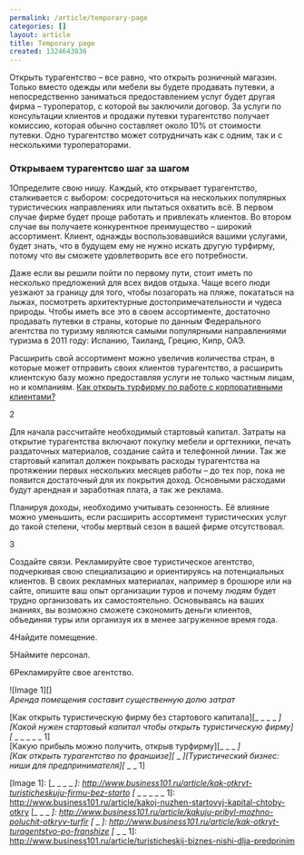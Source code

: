 ```yaml
---
permalink: /article/temporary-page
categories: []
layout: article
title: Temporary page
created: 1324643836
---
```

Открыть турагентство – все равно, что открыть розничный магазин. Только вместо одежды или мебели вы будете продавать путевки, а непосредственно заниматься предоставлением услуг будет другая фирма – туроператор, с которой вы заключили договор. За услуги по консультации клиентов и продажи путевки турагентство получает комиссию, которая обычно составляет около 10% от стоимости путевки. Одно турагентство может сотрудничать как с одним, так и с несколькими туроператорами.

### Открываем турагентсво шаг за шагом ###

1Определите свою нишу. Каждый, кто открывает турагентство, сталкивается с выбором: сосредоточиться на нескольких популярных туристических направлениях или пытаться охватить всё. В первом случае фирме будет проще работать и привлекать клиентов. Во втором случае вы получаете конкурентное преимущество – широкий ассортимент. Клиент, однажды воспользовавшийся вашими услугами, будет знать, что в будущем ему не нужно искать другую турфирму, потому что вы сможете удовлетворить все его потребности.

Даже если вы решили пойти по первому пути, стоит иметь по несколько предложений для всех видов отдыха. Чаще всего люди уезжают за границу для того, чтобы позагорать на пляже, покататься на лыжах, посмотреть архитектурные достопримечательности и чудеса природы. Чтобы иметь все это в своем ассортименте, достаточно продавать путевки в страны, которые по данным Федерального агентства по туризму являются самыми популярными направлениями туризма в 2011 году: Испанию, Таиланд, Грецию, Кипр, ОАЭ.

Расширить свой ассортимент можно увеличив количества стран, в которые может отправить своих клиентов турагентство, а расширить клиентскую базу можно предоставляя услуги не только частным лицам, но и компаниям. [Как открыть турфирму по работе с корпоративными клиентами?][_ _ _ _ _ _]

2

Для начала рассчитайте необходимый стартовый капитал. Затраты на открытие турагентства включают покупку мебели и оргтехники, печать раздаточных материалов, создание сайта и телефонной линии. Так же стартовый капитал должен покрывать расходы турагентства на протяжении первых нескольких месяцев работы – до тех пор, пока не появится достаточный для их покрытия доход. Основными расходами будут арендная и заработная плата, а так же реклама.

Планируя доходы, необходимо учитывать сезонность. Её влияние можно уменьшить, если расширить ассортимент туристических услуг до такой степени, чтобы мертвый сезон в вашей фирме отсутствовал.

3

Создайте связи. Рекламируйте свое туристическое агентство, подчеркивая свою специализацию и ориентируясь на потенциальных клиентов. В своих рекламных материалах, например в брошюре или на сайте, опишите ваш опыт организации туров и почему людям будет трудно организовать их самостоятельно. Основываясь на ваших знаниях, вы возможно сможете сэкономить деньги клиентов, объединяя туры или организуя их в менее загруженное время года.

4Найдите помещение.

5Наймите персонал.

6Рекламируйте свое агентство.

![Image 1][]  
*Аренда помещения составит существенную долю затрат*

[Как открыть туристическую фирму без стартового капитала][_ _ _ _ _]  
[Какой нужен стартовый капитал чтобы открыть туристическую фирму][_ _ _ _ _ _ 1]  
[Какую прибыль можно получить, открыв турфирму][_ _ _ _]  
[Как открыть турагентство по франшизе][_ _ _][Туристический бизнес: ниши для предпринимателя][_ _ _ 1]


[_ _ _ _ _ _]: http://www.business101.ru/article/kak-otkryt-turfirmu-po-rabote-s-korporativn
[Image 1]: 
[_ _ _ _ _]: http://www.business101.ru/article/kak-otkryt-turisticheskuju-firmu-bez-starto
[_ _ _ _ _ _ 1]: http://www.business101.ru/article/kakoj-nuzhen-startovyj-kapital-chtoby-otkry
[_ _ _ _]: http://www.business101.ru/article/kakuju-pribyl-mozhno-poluchit-otkryv-turfir
[_ _ _]: http://www.business101.ru/article/kak-otkryt-turagentstvo-po-franshize
[_ _ _ 1]: http://www.business101.ru/article/turisticheskij-biznes-nishi-dlja-predprinim
